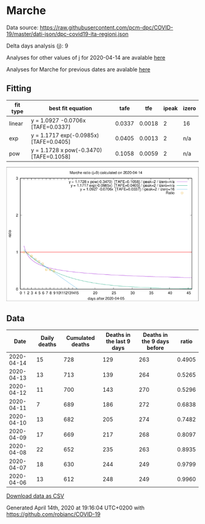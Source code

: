 # Marche

Data source: https://raw.githubusercontent.com/pcm-dpc/COVID-19/master/dati-json/dpc-covid19-ita-regioni.json

Delta days analysis (j): 9

Analyses for other values of j for 2020-04-14 are avalable [here](../2020-04-14/README.md)

Analyses for Marche for previous dates are avalable [here](../README.md)

## Fitting 
|fit type|best fit equation|tafe|tfe|ipeak|izero|
|-------|-----|--------|------|---|---|
|linear|y = 1.0927 -0.0706x  [TAFE=0.0337]|0.0337|0.0018|2|16|
|exp|y = 1.1717 exp(-0.0985x)  [TAFE=0.0405]|0.0405|0.0013|2|n/a|
|pow|y = 1.1728 x pow(-0.3470)  [TAFE=0.1058]|0.1058|0.0059|2|n/a|

![Plot](COVID-19_marche_j9_2020-04-14.png)

## Data
|Date|Daily deaths|Cumulated deaths|Deaths in the last 9 days|Deaths in the 9 days before|ratio|
|----|----------|-----------|-------|--------------------|-----|
|2020-04-14|15|728|129|263|0.4905|
|2020-04-13|13|713|139|264|0.5265|
|2020-04-12|11|700|143|270|0.5296|
|2020-04-11|7|689|186|272|0.6838|
|2020-04-10|13|682|205|274|0.7482|
|2020-04-09|17|669|217|268|0.8097|
|2020-04-08|22|652|235|263|0.8935|
|2020-04-07|18|630|244|249|0.9799|
|2020-04-06|13|612|248|249|0.9960|

[Download data as CSV](COVID-19_marche_j9_2020-04-14.csv)

Generated April 14th, 2020 at 19:16:04 UTC+0200 with https://github.com/robianc/COVID-19

